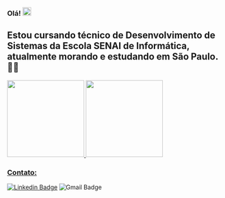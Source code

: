 ### Olá! <img src="https://raw.githubusercontent.com/kaueMarques/kaueMarques/master/hi.gif" width="20px">

## Estou cursando técnico de Desenvolvimento de Sistemas da Escola SENAI de Informática, atualmente morando e estudando em São Paulo. 🤹‍♂️

<div>
  <a href="https://github.com/luqonhas">
  <img height="180em" src="https://github-readme-stats.vercel.app/api?username=luqonhas&show_icons=true&theme=dark&include_all_commits=true&count_private=true"/>
  <img height="180em" src="https://github-readme-stats.vercel.app/api/top-langs/?username=luqonhas&layout=compact&langs_count=7&theme=dark"/>
</div>


### Contato:

[![Linkedin Badge](https://img.shields.io/badge/-Lucas%20Apolinário-%231572B6?style=flat-square&logo=Linkedin&logoColor=white&link=https://www.linkedin.com/in/luqonhas/)](https://www.linkedin.com/in/luqonhas/)   ![Gmail Badge](https://img.shields.io/badge/-apolinariodev@gmail.com-CC2927?style=flat-square&logo=Gmail&logoColor=white)


